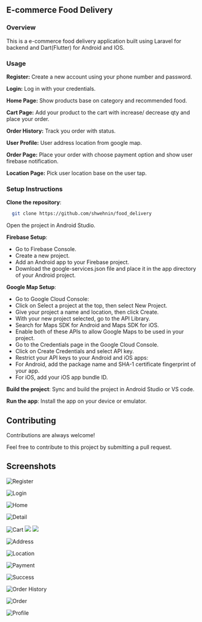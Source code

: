 
## E-commerce Food Delivery
### Overview

This is a e-commerce food delivery application built using Laravel for backend and Dart(Flutter) for Android and IOS.


### Usage

**Register:** Create a new account using your phone number and password.

**Login:** Log in with your credentials.

**Home Page:** Show products base on category and recommended food.

**Cart Page:** Add your product to the cart with increase/ decrease qty and place your order.

**Order History:** Track you order with status.

**User Profile:** User address location from google map.

**Order Page:** Place your order with choose payment option and show user firebase notification.

**Location Page:** Pick user location base on the user tap.

### Setup Instructions

**Clone the repository**:

```bash
  git clone https://github.com/shwehnin/food_delivery
```

Open the project in Android Studio.

**Firebase Setup**:
- Go to Firebase Console.
- Create a new project.
- Add an Android app to your Firebase project.
- Download the google-services.json file and place it in the app directory of your Android project.

**Google Map Setup**:
- Go to Google Cloud Console:
- Click on Select a project at the top, then select New Project.
- Give your project a name and location, then click Create.
- With your new project selected, go to the API Library.
- Search for Maps SDK for Android and Maps SDK for iOS.
- Enable both of these APIs to allow Google Maps to be used in your project.
- Go to the Credentials page in the Google Cloud Console.
- Click on Create Credentials and select API key.
- Restrict your API keys to your Android and iOS apps:
- For Android, add the package name and SHA-1 certificate fingerprint of your app.
- For iOS, add your iOS app bundle ID.

**Build the project**: Sync and build the project in Android Studio or VS code.

**Run the app**: Install the app on your device or emulator.
    
## Contributing

Contributions are always welcome!

Feel free to contribute to this project by submitting a pull request.


## Screenshots

![Register](https://github.com/shwehnin/food_delivery/blob/master/assets/images/register.png)

![Login](https://github.com/shwehnin/food_delivery/blob/master/assets/images/login.png)

![Home](https://github.com/shwehnin/food_delivery/blob/master/assets/images/home.png)

![Detail](https://github.com/shwehnin/food_delivery/blob/master/assets/images/detail.png)

![Cart](https://github.com/shwehnin/food_delivery/blob/master/assets/images/add_qty.png)
![](https://github.com/shwehnin/food_delivery/blob/master/assets/images/add_cart.png)
![](https://github.com/shwehnin/food_delivery/blob/master/assets/images/cart.png)

![Address](https://github.com/shwehnin/food_delivery/blob/master/assets/images/address.png)

![Location](https://github.com/shwehnin/food_delivery/blob/master/assets/images/location.png)

![Payment](https://github.com/shwehnin/food_delivery/blob/master/assets/images/payment.png)

![Success](https://github.com/shwehnin/food_delivery/blob/master/assets/images/success.png)

![Order History](https://github.com/shwehnin/food_delivery/blob/master/assets/images/tracking.png)

![Order](https://github.com/shwehnin/food_delivery/blob/master/assets/images/history.png)

![Profile](https://github.com/shwehnin/food_delivery/blob/master/assets/images/profile.png)




